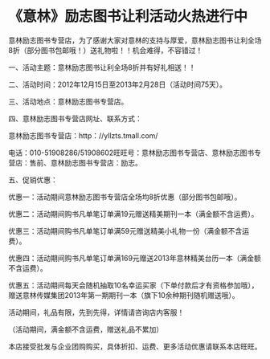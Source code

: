 # 《意林》励志图书让利活动火热进行中

意林励志图书专营店，为了感谢大家对意林的支持与厚爱，意林励志图书让利全场8折（部分图书包邮哦！）送礼物啦！！机会难得，不容错过！

一、活动主题：意林励志图书让利全场8折并有好礼相送！！

二、活动时间：2012年12月15日至2013年2月28日（活动时间75天）。

三、活动地点：意林励志图书专营店。

四、意林励志图书专营店网址、联系方式：

意林励志图书专营店：http：//yllzts.tmall.com/

电话：010-51908286/51908602旺旺号：意林励志图书专营店、意林励志图书专营店：售前、意林励志图书专营店：励志。

五、促销优惠：

优惠一：活动期间意林励志图书专营店全场均8折优惠（部分图书包邮哦）。

优惠二：活动期间购书凡单笔订单满19元赠送精美期刊一本（满金额不含运费）。

优惠三：活动期间购书凡单笔订单满59元赠送精美小礼物一份（满金额不含运费）。

优惠四：活动期间购书凡单笔订单满169元赠送2013年意林精美台历一本（满金额不含运费）。

优惠五：活动期间每天会随机抽取10名幸运买家（下单付款后才有资格参加哦），赠送意林传媒集团2013年第一期期刊一本（旗下10余种期刊随机赠送哦）。

活动期间，礼品有限，先到先得，详情请咨询店内客服！

（活动期间，满金额不含运费，赠送礼品不累加）

本店接受批发与企业团购购买，具体折扣、运费、更多活动优惠请联系本店旺旺。